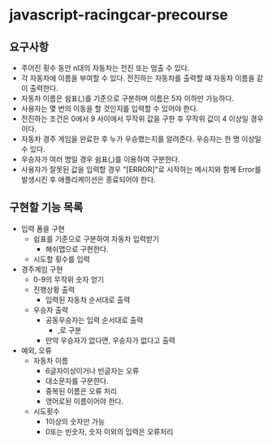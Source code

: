 # javascript-racingcar-precourse

## 요구사항

- 주어진 횟수 동안 n대의 자동차는 전진 또는 멈출 수 있다.
- 각 자동차에 이름을 부여할 수 있다. 전진하는 자동차를 출력할 때 자동차 이름을 같이 출력한다.
- 자동차 이름은 쉼표(,)를 기준으로 구분하며 이름은 5자 이하만 가능하다.
- 사용자는 몇 번의 이동을 할 것인지를 입력할 수 있어야 한다.
- 전진하는 조건은 0에서 9 사이에서 무작위 값을 구한 후 무작위 값이 4 이상일 경우이다.
- 자동차 경주 게임을 완료한 후 누가 우승했는지를 알려준다. 우승자는 한 명 이상일 수 있다.
- 우승자가 여러 명일 경우 쉼표(,)를 이용하여 구분한다.
- 사용자가 잘못된 값을 입력할 경우 "[ERROR]"로 시작하는 메시지와 함께 Error를 발생시킨 후 애플리케이션은 종료되어야 한다.

## 구현할 기능 목록

- 입력 폼을 구현
  - 쉽표를 기준으로 구분하여 자동차 입력받기
    - 해쉬맵으로 구현한다.
  - 시도할 횟수를 입력
- 경주게임 구현
  - 0-9의 무작위 숫자 얻기
  - 진행상황 출력
    - 입력된 자동차 순서대로 출력
  - 우승자 출력
    - 공동우승자는 입력 순서대로 출력
      - ,로 구분
    - 만약 우승자가 없다면, 우승자가 없다고 출력
- 예외, 오류
  - 자동차 이름
    - 6글자이상이거나 빈글자는 오류
    - 대소문자를 구분한다.
    - 중복된 이름은 오류 처리
    - 영어로된 이름이어야 한다.
  - 시도횟수
    - 1이상의 숫자만 가능
    - 0또는 빈숫자, 숫자 이외의 입력은 오류처리
